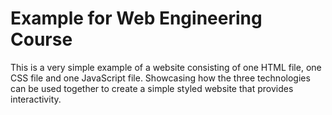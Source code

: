 # Example for Web Engineering Course

This is a very simple example of a website consisting of one HTML file, one CSS file and one JavaScript file. Showcasing how the three technologies can be used together to create a simple styled website that provides interactivity.